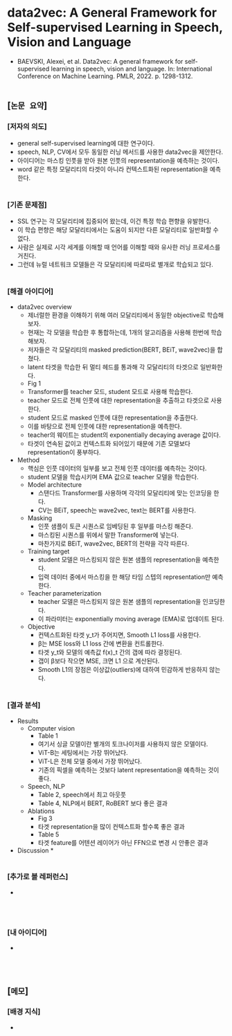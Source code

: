# data2vec: A General Framework for Self-supervised Learning in Speech, Vision and Language
* BAEVSKI, Alexei, et al. Data2vec: A general framework for self-supervised learning in speech, vision and language. In: International Conference on Machine Learning. PMLR, 2022. p. 1298-1312.
<br><br>

## [`논문 요약`]

### [저자의 의도]
* general self-supervised learning에 대한 연구이다.
* speech, NLP, CV에서 모두 동일한 러닝 메서드를 사용한 data2vec을 제안한다.
* 아이디어는 마스킹 인풋을 받아 원본 인풋의 representation을 예측하는 것이다.
* word 같은 특정 모달리티의 타겟이 아니라 컨텍스트화된 representation을 예측한다.
<br><br>

### [기존 문제점]
* SSL 연구는 각 모달리티에 집중되어 왔는데, 이건 특정 학습 편향을 유발한다.
* 이 학습 편향은 해당 모달리티에서는 도움이 되지만 다른 모달리티로 일반화할 수 없다.
* 사람은 실제로 시각 세계를 이해할 때 언어를 이해할 때와 유사한 러닝 프로세스를 거친다.
* 그런데 뉴럴 네트워크 모델들은 각 모달리티에 따로따로 별개로 학습되고 있다.
<br><br>

### [해결 아이디어]
* data2vec overview
    * 제너럴한 환경을 이해하기 위해 여러 모달리티에서 동일한 objective로 학습해보자.
    * 현재는 각 모델을 학습한 후 통합하는데, 1개의 알고리즘을 사용해 한번에 학습해보자.
    * 저자들은 각 모달리티의 masked prediction(BERT, BEiT, wave2vec)을 합쳤다.
    * latent 타겟을 학습한 뒤 멀티 헤드를 통과해 각 모달리티의 타겟으로 일반화한다.
    * Fig 1
    * Transformer를 teacher 모드, student 모드로 사용해 학습한다.
    * teacher 모드로 전체 인풋에 대한 representation을 추출하고 타겟으로 사용한다.
    * student 모드로 masked 인풋에 대한 representation을 추출한다.
    * 이를 바탕으로 전체 인풋에 대한 representation을 예측한다.
    * teacher의 웨이트는 student의 exponentially decaying average 값이다.
    * 타겟이 연속된 값이고 컨텍스트화 되어있기 때문에 기존 모델보다 representation이 풍부하다.
* Method
    * 핵심은 인풋 데이터의 일부를 보고 전체 인풋 데이터를 예측하는 것이다.
    * student 모델을 학습시키며 EMA 값으로 teacher 모델을 학습한다.
    * Model architecture
        * 스탠다드 Transformer를 사용하며 각각의 모달리티에 맞는 인코딩을 한다.
        * CV는 BEiT, speech는 wave2vec, text는 BERT를 사용한다.
    * Masking
        * 인풋 샘플이 토큰 시퀀스로 임베딩된 후 일부를 마스킹 해준다.
        * 마스킹된 시퀀스를 위에서 말한 Transformer에 넣는다.
        * 마찬가지로 BEiT, wave2vec, BERT의 전략을 각각 따른다.
    * Training target
        * student 모델은 마스킹되지 않은 원본 샘플의 representation을 예측한다.
        * 입력 데이터 중에서 마스킹을 한 해당 타임 스텝의 representation만 예측한다.
    * Teacher parameterization
        * teacher 모델은 마스킹되지 않은 원본 샘플의 representation을 인코딩한다.
        * 이 파라미터는 exponentially moving average (EMA)로 업데이트 된다.
    * Objective
        * 컨텍스트화된 타겟 y_t가 주어지면, Smooth L1 loss를 사용한다.
        * β는 MSE loss와 L1 loss 간에 변환을 컨트롤한다.
        * 타겟 y_t와 모델의 예측값 f(x)_t 간의 갭에 따라 결정된다.
        * 갭이 β보다 작으면 MSE, 크면 L1 으로 계산된다.
        * Smooth L1의 장점은 이상값(outliers)에 대하여 민감하게 반응하지 않는다.
<br><br>

### [결과 분석]
* Results
    * Computer vision
        * Table 1
        * 여기서 싱글 모델이란 별개의 토크나이저를 사용하지 않은 모델이다.
        * ViT-B는 세팅에서는 가장 뛰어났다.
        * ViT-L은 전체 모델 중에서 가장 뛰어났다.
        * 기존의 픽셀을 예측하는 것보다 latent representation을 예측하는 것이 좋다.
    * Speech, NLP
        * Table 2, speech에서 최고 아웃풋
        * Table 4, NLP에서 BERT, RoBERT 보다 좋은 결과
    * Ablations
        * Fig 3
        * 타겟 representation을 많이 컨텍스트화 할수록 좋은 결과
        * Table 5
        * 타겟 feature를 어텐션 레이어가 아닌 FFN으로 변경 시 안좋은 결과
* Discussion
    * 
<br><br>

### [추가로 볼 레퍼런스]
* 
<br><br>

### [내 아이디어]
* 
<br><br>



## [`메모`]

### [배경 지식]
* 
<br><br>


